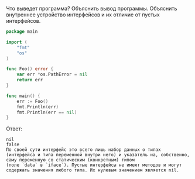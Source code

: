 Что выведет программа? Объяснить вывод программы. Объяснить внутреннее устройство интерфейсов и их отличие от пустых интерфейсов.

```go
package main

import (
	"fmt"
	"os"
)

func Foo() error {
	var err *os.PathError = nil
	return err
}

func main() {
	err := Foo()
	fmt.Println(err)
	fmt.Println(err == nil)
}
```

Ответ:
```
nil
false
По своей сути интерфейс это всего лишь набор данных о типах (интерфейса и типа переменной внутри него) и указатель на, собственно, саму переменную со статическим (конкретным) типом (поле `data` в `iface`). Пустые интерфейсы не имеют методов и могут содержать значения любого типа. Их нулевым значением является nil.
```
